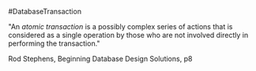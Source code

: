 #DatabaseTransaction

"An _atomic transaction_ is a possibly complex series of actions that is considered as a single operation by those who are not involved directly in performing the transaction."

Rod Stephens, Beginning Database Design Solutions, p8